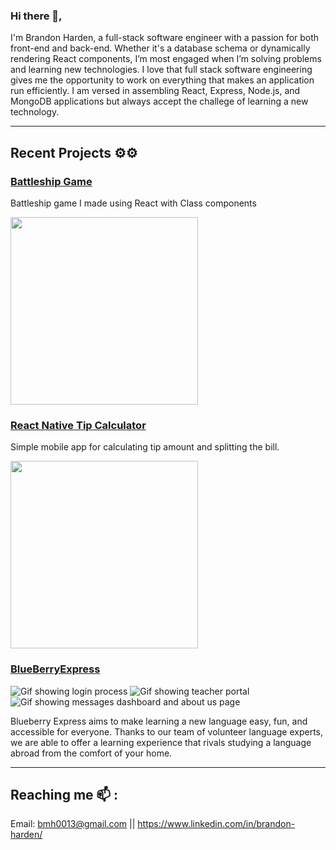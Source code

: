 ### Hi there 👋,

I'm Brandon Harden, a full-stack software engineer with a passion for both front-end and back-end. Whether it's a database schema or dynamically rendering React components, I’m most engaged when I’m solving problems and learning new technologies. I love that full stack software engineering gives me the opportunity to work on everything that makes an application run efficiently. I am versed in assembling React, Express, Node.js, and MongoDB applications but always accept the challege of learning a new technology.

---

## Recent Projects ⚙️⚙️

### [Battleship Game](https://github.com/bmh0013/Battleship)
Battleship game I made using React with Class components

<img src="https://thumbs.gfycat.com/SnoopyEqualFoxterrier-size_restricted.gif" width="300">


### [React Native Tip Calculator](https://github.com/bmh0013/TipCalculator-ReactNative)
Simple mobile app for calculating tip amount and splitting the bill.

<img src="https://thumbs.gfycat.com/RegularSatisfiedCollie-size_restricted.gif" width="300">

### [BlueBerryExpress](https://github.com/bmh0013/BlueberryExpress)

![Gif showing login process](https://thumbs.gfycat.com/ShabbyLiquidBlackrussianterrier-size_restricted.gif)
![Gif showing teacher portal](https://thumbs.gfycat.com/BruisedPointedAoudad-size_restricted.gif)
![Gif showing messages dashboard and about us page](https://thumbs.gfycat.com/BarrenWelldocumentedAmphibian-size_restricted.gif)

Blueberry Express aims to make learning a new language easy, fun, and accessible for everyone. Thanks to our team of volunteer language experts, we are able to offer a learning experience that rivals studying a language abroad from the comfort of your home.

---

## Reaching me 📫 :

Email: bmh0013@gmail.com || https://www.linkedin.com/in/brandon-harden/
